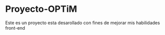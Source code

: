 # Proyecto-OPTiM

Este es un proyecto esta desarollado con fines de mejorar mis habilidades front-end
